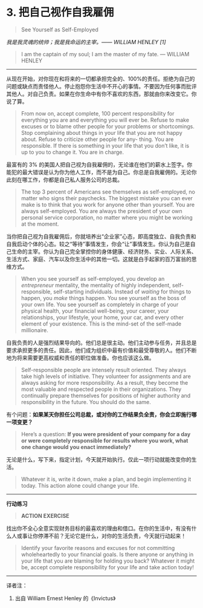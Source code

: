 # 3. 把自己视作自我雇佣
> See Yourself as Self-Employed 

*我是我灵魂的统帅；我是我命运的主宰。—— WILLIAM HENLEY [1]*
> I am the captain of my soul; I am the master of my fate.  — WILLIAM HENLEY 

---

从现在开始，对你现在和将来的一切都承担完全的、100%的责任。拒绝为自己的问题或缺点而责怪他人。停止抱怨你生活中不开心的事情。不要因为任何事而批评其他人。对自己负责。如果在你生命中有你不喜欢的东西，那就由你来改变它。你说了算。
> From now on, accept complete, 100 percent responsibility for everything you are and everything you will ever be. Refuse to make excuses or to blame other people for your problems or shortcomings. Stop complaining about things in your life that you are not happy about. Refuse to criticize other people for any- thing. You are responsible. If there is something in your life that you don’t like, it is up to you to change it. You are in charge. 

最富有的 3% 的美国人把自己视为自我雇佣的，无论谁在他们的薪水上签字。你能犯的最大错误是认为你为他人工作，而不是为自己。你总是自我雇佣的。无论你此刻在哪工作，你都是自己私人服务公司的总裁。
> The top 3 percent of Americans see themselves as self-employed, no matter who signs their paychecks. The biggest mistake you can ever make is to think that you work for anyone other than yourself. You are always self-employed. You are always the president of your own personal service corporation, no matter where you might be working at the moment. 

当你把自己视为自我雇佣后，你就培养出“企业家”心态，即高度独立、自我负责和自我启动个体的心态。较之“等待”事情发生，你会“让”事情发生。你认为自己是自己生命的主宰。你认为自己完全掌控你的身体健康、经济财务、实业、人际关系、生活方式、家庭、汽车以及你生活中的其他一切。这就是白手起家的百万富翁的思维方式。
> When you see yourself as self-employed, you develop an *entrepreneur* mentality, the mentality of highly independent, self-responsible, self-starting individuals. Instead of *waiting* for things to happen, you *make* things happen. You see yourself as the boss of your own life. You see yourself as completely in charge of your physical health, your financial well-being, your career, your relationships, your lifestyle, your home, your car, and every other element of your existence. This is the mind-set of the self-made millionaire. 

自我负责的人是强烈结果导向的。他们总是很主动。他们主动参与任务，并且总是要求承担更多的责任。因此，他们成为组织中最有价值和最受尊敬的人。他们不断地为将来需要更高权威和责任的职位做准备。你也应该这么做。
> Self-responsible people are intensely result oriented. They always take high levels of initiative. They volunteer for assignments and are always asking for more responsibility. As a result, they become the most valuable and respected people in their organizations. They continually prepare themselves for positions of higher authority and responsibility in the future. You should do the same. 

有个问题：**如果某天你担任公司总裁，或对你的工作结果负全责，你会立即施行哪一项变更？**
> Here’s a question: **If you were president of your company for a day or were completely responsible for results where you work, what one change would you enact immediately?** 

无论是什么，写下来，指定计划，今天就开始执行。仅此一项行动就能改变你的生活。
> Whatever it is, write it down, make a plan, and begin implementing it today. This action alone could change your life. 

---

**行动练习**
>  **ACTION EXERCISE**

找出你不全心全意实现财务目标的最喜欢的理由和借口。在你的生活中，有没有什么人或事让你停滞不前？无论它是什么，对你的生活负责，今天就行动起来！
> Identify your favorite reasons and excuses for not committing wholeheartedly to your financial goals. Is there anyone or anything in your life that you are blaming for holding you back? Whatever it might be, accept complete responsibility for your life and take action today!

---
译者注：
1. 出自 William Ernest Henley 的《Invictus》



